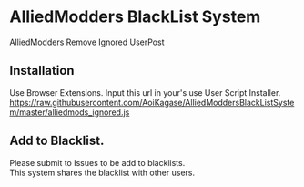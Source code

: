 # AlliedModders BlackList System
AlliedModders Remove Ignored UserPost

## Installation
Use Browser Extensions.
Input this url in your's use User Script Installer.
https://raw.githubusercontent.com/AoiKagase/AlliedModdersBlackListSystem/master/alliedmods_ignored.js

## Add to Blacklist.
Please submit to Issues to be add to blacklists.<br/>
This system shares the blacklist with other users.
